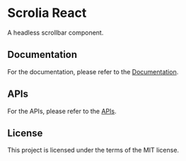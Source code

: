 # Scrolia React

A headless scrollbar component.

## Documentation

For the documentation, 
please refer to the [Documentation](./docs//README.md).

## APIs

For the APIs,
please refer to the [APIs](./apis/README.md).

## License

This project is licensed under the terms of the MIT license.
